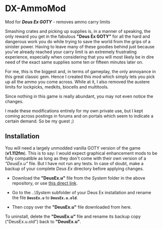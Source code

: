 # DX-AmmoMod
Mod for ***Deus Ex GOTY*** - removes ammo carry limits

Smashing crates and picking up supplies is, in a manner of speaking, the only reward you get in the fabulous **"Deus Ex GOTY"** for all the hard and dangerous work you do while trying to save the world from the grips of a sinister power. Having to leave many of these goodies behind just because you've already reached your carry limit is an extremely frustrating experience, especially when considering that you will most likely be in dire need of the exact same supplies some ten or fifteen minutes later on. 

For me, this is the biggest and, in terms of gameplay, the only annoyance in this great classic gem. Hence I created this mod which simply lets you pick up all the ammo you come across. While at it, I also removed the austere limits for lockpicks, medkits, biocells and multitools.

Since nothing in this game is really abundant, you may not even notice the changes.

I made these modifications entirely for my own private use, but I kept coming across postings in forums and on portals which seem to indicate a certain demand. So be my guest ;)


## Installation

You will need a largely unmodded vanilla GOTY version of the game (**v1.112fm**). This is to say: I would expect graphical enhancement mods to be fully compatible as long as they don't come with their own version of a *"DeusEx.u"* file. But I have not run any tests. In case of doubt, make a backup of your complete *Deus Ex* directory before applying changes.

- Download the **"DeusEx.u"** file from the *System* folder in the above repository, or use [this direct link](https://github.com/philobyte/DX-AmmoMod/raw/master/System/DeusEx.u).

- Go to the *..\System* subfolder of your Deus Ex installation and rename the file **`DeusEx.u`** to **`DeusEx.u.old`**.

- Then copy over the **"DeusEx.u"** file downloaded from here. 


To uninstall, delete the **"DeusEx.u"** file and rename its backup copy ("DeusEx.u.old") back to **"DeusEx.u"**.
